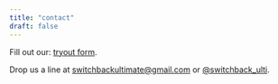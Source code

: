 ```yaml
---
title: "contact"
draft: false
---
```


Fill out our: [tryout form](https://forms.gle/MyZAvp25PPsvSR6S6).

Drop us a line at
[switchbackultimate@gmail.com](mailto:switchbackultimate@gmail.com) or [@switchback_ulti](https://twitter.com/switchback_ulti).
